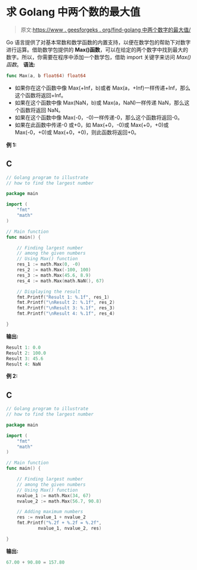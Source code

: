 # 求 Golang 中两个数的最大值

> 原文:[https://www . geesforgeks . org/find-golang 中两个数字的最大值/](https://www.geeksforgeeks.org/finding-maximum-of-two-numbers-in-golang/)

Go 语言提供了对基本常数和数学函数的内置支持，以便在数学包的帮助下对数字进行运算。借助数学包提供的 **Max()函数**，可以在给定的两个数字中找到最大的数字。所以，你需要在程序中添加一个数学包，借助 import 关键字来访问 *Max()函数*。
**语法:**

```go
func Max(a, b float64) float64
```

*   如果你在这个函数中像 Max(+Inf，b)或者 Max(a，+Inf)一样传递+Inf，那么这个函数将返回+Inf。
*   如果在这个函数中像 Max(NaN，b)或 Max(a，NaN)一样传递 NaN，那么这个函数将返回 NaN。
*   如果在这个函数中像 Max(-0，-0)一样传递-0，那么这个函数将返回-0。
*   如果在此函数中传递-0 或+0，如 Max(+0，-0)或 Max(+0，+0)或 Max(-0，+0)或 Max(+0，+0)，则此函数将返回+0。

**例 1:**

## C

```go
// Golang program to illustrate
// how to find the largest number

package main

import (
    "fmt"
    "math"
)

// Main function
func main() {

    // Finding largest number
    // among the given numbers
    // Using Max() function
    res_1 := math.Max(0, -0)
    res_2 := math.Max(-100, 100)
    res_3 := math.Max(45.6, 8.9)
    res_4 := math.Max(math.NaN(), 67)

    // Displaying the result
    fmt.Printf("Result 1: %.1f", res_1)
    fmt.Printf("\nResult 2: %.1f", res_2)
    fmt.Printf("\nResult 3: %.1f", res_3)
    fmt.Printf("\nResult 4: %.1f", res_4)

}
```

**输出:**

```go
Result 1: 0.0
Result 2: 100.0
Result 3: 45.6
Result 4: NaN
```

**例 2:**

## C

```go
// Golang program to illustrate
// how to find the largest number

package main

import (
    "fmt"
    "math"
)

// Main function
func main() {

    // Finding largest number
    // among the given numbers
    // Using Max() function
    nvalue_1 := math.Max(34, 67)
    nvalue_2 := math.Max(56.7, 90.8)

    // Adding maximum numbers
    res := nvalue_1 + nvalue_2
    fmt.Printf("%.2f + %.2f = %.2f",
            nvalue_1, nvalue_2, res)

}
```

**输出:**

```go
67.00 + 90.80 = 157.80
```